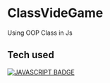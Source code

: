 # ClassVideGame
Using OOP Class in Js
<h2> Tech used </h2>
<a target="_blank" rel="noopener noreferrer nofollow" href="https://camo.githubusercontent.com/64460348d01584c82adeff4404a896536d8cef9ab0c746a762f3bc7b53bcb2b6/68747470733a2f2f696d672e736869656c64732e696f2f7374617469632f76313f6c6162656c3d253743266d6573736167653d4a41564153435249505426636f6c6f723d336337663564267374796c653d706c6173746963266c6f676f3d6a617661736372697074"><img src="https://camo.githubusercontent.com/64460348d01584c82adeff4404a896536d8cef9ab0c746a762f3bc7b53bcb2b6/68747470733a2f2f696d672e736869656c64732e696f2f7374617469632f76313f6c6162656c3d253743266d6573736167653d4a41564153435249505426636f6c6f723d336337663564267374796c653d706c6173746963266c6f676f3d6a617661736372697074" alt="JAVASCRIPT BADGE" data-canonical-src="https://img.shields.io/static/v1?label=%7C&amp;message=JAVASCRIPT&amp;color=3c7f5d&amp;style=plastic&amp;logo=javascript" style="max-width: 100%;"></a>
